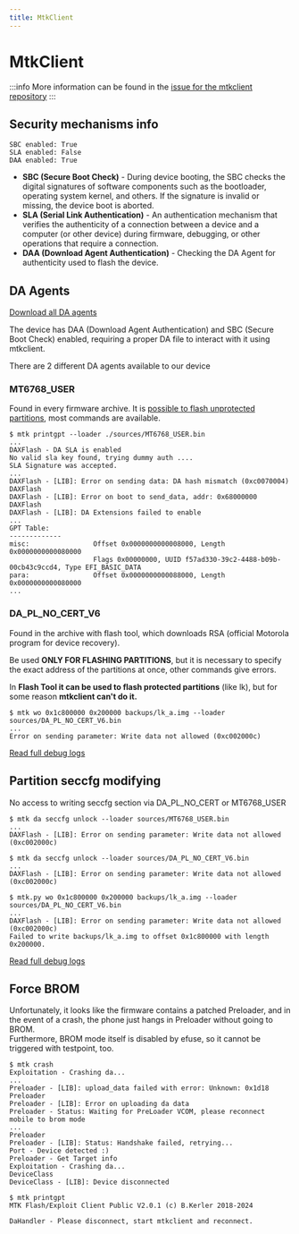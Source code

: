 ```yaml
---
title: MtkClient
---
```


# MtkClient

:::info
More information can be found in the [issue for the mtkclient repository](https://github.com/bkerler/mtkclient/issues/1355)
:::

## Security mechanisms info
````text
SBC enabled: True
SLA enabled: False
DAA enabled: True
````
- **SBC (Secure Boot Check)** - During device booting, the SBC checks the digital signatures of software components such as the bootloader, operating system kernel, and others. If the signature is invalid or missing, the device boot is aborted.
- **SLA (Serial Link Authentication)** - An authentication mechanism that verifies the authenticity of a connection between a device and a computer (or other device) during firmware, debugging, or other operations that require a connection.
- **DAA (Download Agent Authentication)** - Checking the DA Agent for authenticity used to flash the device.

## DA Agents
[Download all DA agents](https://github.com/fuckyoumoto/fuckyoumoto-utils/tree/main/sources)

The device has DAA (Download Agent Authentication) and SBC (Secure Boot Check) enabled, requiring a proper DA file to interact with it using mtkclient.

There are 2 different DA agents available to our device

### MT6768_USER

Found in every firmware archive.
It is [possible to flash unprotected partitions](partitions.md), most commands are available.

```shell
$ mtk printgpt --loader ./sources/MT6768_USER.bin
...
DAXFlash - DA SLA is enabled
No valid sla key found, trying dummy auth ....
SLA Signature was accepted.
...
DAXFlash - [LIB]: Error on sending data: DA hash mismatch (0xc0070004)
DAXFlash
DAXFlash - [LIB]: Error on boot to send_data, addr: 0x68000000
DAXFlash
DAXFlash - [LIB]: DA Extensions failed to enable
...
GPT Table:
-------------
misc:                Offset 0x0000000000008000, Length 0x0000000000080000
                     Flags 0x00000000, UUID f57ad330-39c2-4488-b09b-00cb43c9ccd4, Type EFI_BASIC_DATA
para:                Offset 0x0000000000088000, Length 0x0000000000080000
...
```

### DA_PL_NO_CERT_V6

Found in the archive with flash tool, which downloads RSA (official Motorola program for device recovery).

Be used **ONLY FOR FLASHING PARTITIONS**, but it is necessary to specify the exact address of the partitions at once, other commands give errors.

In **Flash Tool it can be used to flash protected partitions** (like lk), but for some reason **mtkclient can't do it.**

```shell
$ mtk wo 0x1c800000 0x200000 backups/lk_a.img --loader sources/DA_PL_NO_CERT_V6.bin
...
Error on sending parameter: Write data not allowed (0xc002000c)
```
[Read full debug logs](https://github.com/user-attachments/files/18427911/da_pl_no_cert_flash_lk.txt)

## Partition seccfg modifying
No access to writing seccfg section via DA_PL_NO_CERT or MT6768_USER

````shell
$ mtk da seccfg unlock --loader sources/MT6768_USER.bin
...
DAXFlash - [LIB]: Error on sending parameter: Write data not allowed (0xc002000c)
````
````shell
$ mtk da seccfg unlock --loader sources/DA_PL_NO_CERT_V6.bin
...
DAXFlash - [LIB]: Error on sending parameter: Write data not allowed (0xc002000c)
````
````shell
$ mtk.py wo 0x1c800000 0x200000 backups/lk_a.img --loader sources/DA_PL_NO_CERT_V6.bin 
...
DAXFlash - [LIB]: Error on sending parameter: Write data not allowed (0xc002000c)
Failed to write backups/lk_a.img to offset 0x1c800000 with length 0x200000.
````
[Read full debug logs](https://github.com/user-attachments/files/18427911/da_pl_no_cert_flash_lk.txt)

## Force BROM
Unfortunately, it looks like the firmware contains a patched Preloader, and in the event of a crash, the phone just hangs in Preloader without going to BROM.<br/>
Furthermore, BROM mode itself is disabled by efuse, so it cannot be triggered with testpoint, too.

````shell
$ mtk crash
Exploitation - Crashing da...
...
Preloader - [LIB]: upload_data failed with error: Unknown: 0x1d18
Preloader
Preloader - [LIB]: Error on uploading da data
Preloader - Status: Waiting for PreLoader VCOM, please reconnect mobile to brom mode
...
Preloader
Preloader - [LIB]: Status: Handshake failed, retrying...
Port - Device detected :)
Preloader - Get Target info
Exploitation - Crashing da...
DeviceClass
DeviceClass - [LIB]: Device disconnected

$ mtk printgpt
MTK Flash/Exploit Client Public V2.0.1 (c) B.Kerler 2018-2024

DaHandler - Please disconnect, start mtkclient and reconnect.
````
